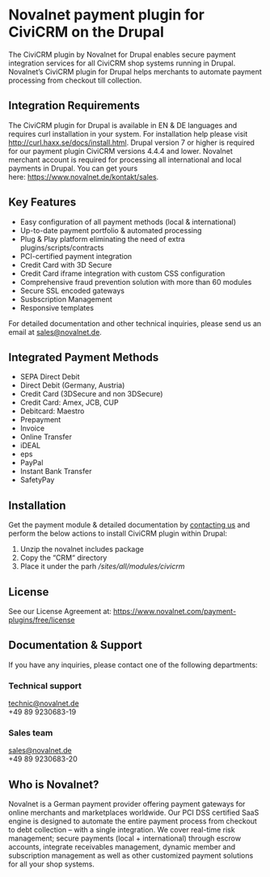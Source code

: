 # Novalnet payment plugin for CiviCRM on the Drupal

The CiviCRM plugin by Novalnet for Drupal enables secure payment integration services for all CiviCRM shop systems running in Drupal. Novalnet’s CiviCRM  plugin for Drupal helps merchants to automate payment processing from checkout till collection.


## Integration Requirements

The CiviCRM plugin for Drupal is available in EN & DE languages and requires curl installation in your system. For installation help please visit  http://curl.haxx.se/docs/install.html. Drupal version 7 or higher is required for our payment plugin CiviCRM versions 4.4.4 and lower.
Novalnet merchant account is required for processing all international and local payments in Drupal. You can get yours here: https://www.novalnet.de/kontakt/sales.


## Key Features

- Easy configuration of all payment methods (local & international)
- Up-to-date payment portfolio & automated processing
- Plug & Play platform eliminating the need of extra plugins/scripts/contracts
- PCI-certified payment integration
- Credit Card with 3D Secure
- Credit Card iframe integration with custom CSS configuration
- Comprehensive fraud prevention solution with more than 60 modules
- Secure SSL encoded gateways
- Susbscription Management
- Responsive templates

For detailed documentation and other technical inquiries, please send us an email at sales@novalnet.de.


## Integrated Payment Methods 

- SEPA Direct Debit
- Direct Debit (Germany, Austria)
- Credit Card (3DSecure and non 3DSecure)
- Credit Card: Amex, JCB, CUP 
- Debitcard: Maestro                           
- Prepayment
- Invoice
- Online Transfer
- iDEAL
- eps
- PayPal   
- Instant Bank Transfer
- SafetyPay 


## Installation

Get the payment module & detailed documentation by [contacting us](https://www.novalnet.de/kontakt/sales) and perform the below actions to install CiviCRM plugin within Drupal:

1. Unzip the novalnet includes package
2. Copy the “CRM“  directory 
3. Place it under the parh */sites/all/modules/civicrm*


## License

See our License Agreement at: https://www.novalnet.com/payment-plugins/free/license


## Documentation & Support

If you have any inquiries, please contact one of the following departments:

### Technical support 
technic@novalnet.de <br>
+49 89 9230683-19

### Sales team 
sales@novalnet.de <br>
+49 89 9230683-20

## Who is Novalnet?

Novalnet is a German payment provider offering payment gateways for online merchants and marketplaces worldwide. Our PCI DSS certified SaaS engine is designed to automate the entire payment process from checkout to debt collection – with a single integration. We cover real-time risk management; secure payments (local + international) through escrow accounts, integrate receivables management, dynamic member and subscription management as well as other customized payment solutions for all your shop systems.
